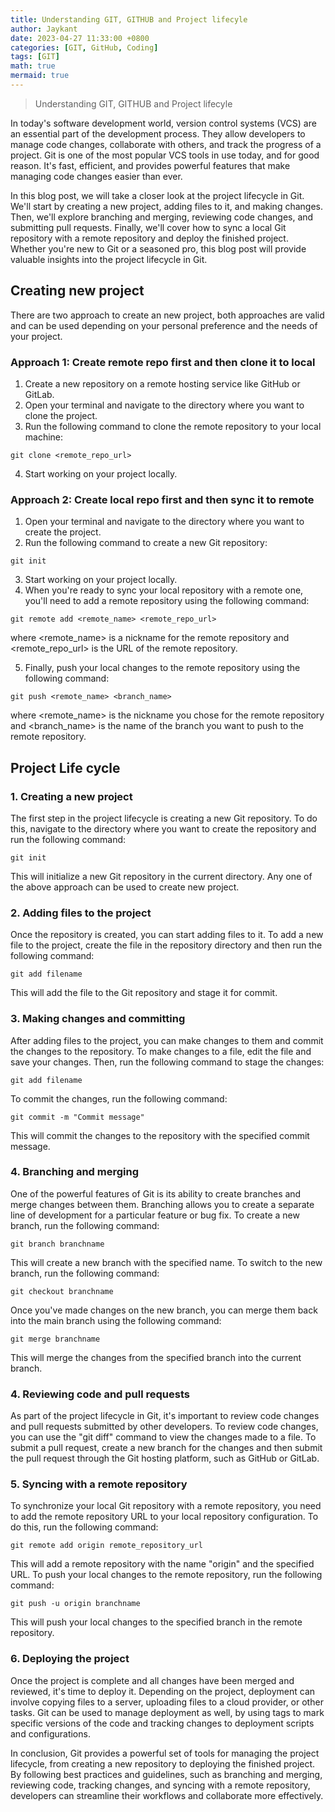 ```yaml
---
title: Understanding GIT, GITHUB and Project lifecyle 
author: Jaykant
date: 2023-04-27 11:33:00 +0800
categories: [GIT, GitHub, Coding]
tags: [GIT]
math: true
mermaid: true
---
```



> Understanding GIT, GITHUB and Project lifecyle 

In today's software development world, version control systems (VCS) are an essential part of the development process. They allow developers to manage code changes, collaborate with others, and track the progress of a project. Git is one of the most popular VCS tools in use today, and for good reason. It's fast, efficient, and provides powerful features that make managing code changes easier than ever.

In this blog post, we will take a closer look at the project lifecycle in Git. We'll start by creating a new project, adding files to it, and making changes. Then, we'll explore branching and merging, reviewing code changes, and submitting pull requests. Finally, we'll cover how to sync a local Git repository with a remote repository and deploy the finished project. Whether you're new to Git or a seasoned pro, this blog post will provide valuable insights into the project lifecycle in Git.

## Creating new project
There are two approach to create an new project, both approaches are valid and can be used depending on your personal preference and the needs of your project.

### Approach 1: Create remote repo first and then clone it to local

1. Create a new repository on a remote hosting service like GitHub or GitLab.
2. Open your terminal and navigate to the directory where you want to clone the project.
3. Run the following command to clone the remote repository to your local machine:

```shell
git clone <remote_repo_url>
```
4. Start working on your project locally.

### Approach 2: Create local repo first and then sync it to remote
1. Open your terminal and navigate to the directory where you want to create the project.
2. Run the following command to create a new Git repository:
```shell
git init
```
3. Start working on your project locally.
4. When you're ready to sync your local repository with a remote one, you'll need to add a remote repository using the following command:
```shell
git remote add <remote_name> <remote_repo_url>
```
where <remote_name> is a nickname for the remote repository and <remote_repo_url> is the URL of the remote repository.

5. Finally, push your local changes to the remote repository using the following command:

```shell
git push <remote_name> <branch_name>
```
where <remote_name> is the nickname you chose for the remote repository and <branch_name> is the name of the branch you want to push to the remote repository.

## Project Life cycle

### 1. Creating a new project

The first step in the project lifecycle is creating a new Git repository. To do this, navigate to the directory where you want to create the repository and run the following command:

```shell
git init
```
This will initialize a new Git repository in the current directory.
Any one of the above approach can be used to create new project.

### 2. Adding files to the project
Once the repository is created, you can start adding files to it. To add a new file to the project, create the file in the repository directory and then run the following command:
```shell
git add filename
```
This will add the file to the Git repository and stage it for commit.

### 3. Making changes and committing
After adding files to the project, you can make changes to them and commit the changes to the repository. To make changes to a file, edit the file and save your changes. Then, run the following command to stage the changes:
```shell
git add filename
```
To commit the changes, run the following command:
```shell
git commit -m "Commit message"
```
This will commit the changes to the repository with the specified commit message.

### 4. Branching and merging
One of the powerful features of Git is its ability to create branches and merge changes between them. Branching allows you to create a separate line of development for a particular feature or bug fix. To create a new branch, run the following command:
```shell
git branch branchname
```
This will create a new branch with the specified name. To switch to the new branch, run the following command:
```shell
git checkout branchname
```
Once you've made changes on the new branch, you can merge them back into the main branch using the following command:
```shell
git merge branchname
```
This will merge the changes from the specified branch into the current branch.

### 4. Reviewing code and pull requests
As part of the project lifecycle in Git, it's important to review code changes and pull requests submitted by other developers. To review code changes, you can use the "git diff" command to view the changes made to a file. To submit a pull request, create a new branch for the changes and then submit the pull request through the Git hosting platform, such as GitHub or GitLab.

### 5. Syncing with a remote repository
To synchronize your local Git repository with a remote repository, you need to add the remote repository URL to your local repository configuration. To do this, run the following command:
```shell
git remote add origin remote_repository_url
```
This will add a remote repository with the name "origin" and the specified URL. To push your local changes to the remote repository, run the following command:
```shell
git push -u origin branchname
```
This will push your local changes to the specified branch in the remote repository.

### 6. Deploying the project
Once the project is complete and all changes have been merged and reviewed, it's time to deploy it. Depending on the project, deployment can involve copying files to a server, uploading files to a cloud provider, or other tasks. Git can be used to manage deployment as well, by using tags to mark specific versions of the code and tracking changes to deployment scripts and configurations.

In conclusion, Git provides a powerful set of tools for managing the project lifecycle, from creating a new repository to deploying the finished project. By following best practices and guidelines, such as branching and merging, reviewing code, tracking changes, and syncing with a remote repository, developers can streamline their workflows and collaborate more effectively.